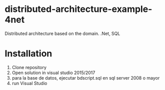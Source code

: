 # distributed-architecture-example-4net
Distributed architecture based on the domain. .Net, SQL

# Installation
1. Clone repository
2. Open solution in visual studio 2015/2017
3. para la base de datos, ejecutar bdscript.sql en sql server 2008 o mayor
4. run Visual Studio
